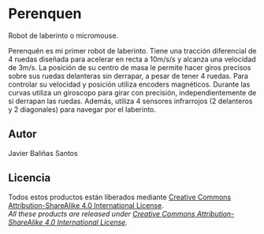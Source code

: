 # Perenquen

Robot de laberinto o micromouse.

Perenquén es mi primer robot de laberinto. Tiene una tracción diferencial de 4 ruedas diseñada para acelerar en recta a 10m/s/s y alcanza una velocidad de 3m/s. La posición de su centro de masa le permite hacer giros precisos sobre sus ruedas delanteras sin derrapar, a pesar de tener 4 ruedas. Para controlar su velocidad y posición utiliza encoders magnéticos. Durante las curvas utiliza un giroscopo para girar con precisión, independientemente de si derrapan las ruedas. Además, utiliza 4 sensores infrarrojos (2 delanteros y 2 diagonales) para navegar por el laberinto.

## Autor

Javier Baliñas Santos

## Licencia

Todos estos productos están liberados mediante [Creative Commons Attribution-ShareAlike 4.0 International License](http://creativecommons.org/licenses/by-sa/4.0/).  
*All these products are released under [Creative Commons Attribution-ShareAlike 4.0 International License](http://creativecommons.org/licenses/by-sa/4.0/).*
